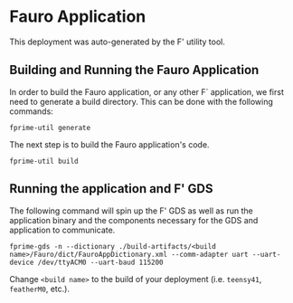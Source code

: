 # Fauro Application

This deployment was auto-generated by the F' utility tool.

## Building and Running the Fauro Application

In order to build the Fauro application, or any other F´ application, we first need to generate a build directory. This can be done with the following commands:

```
fprime-util generate
```

The next step is to build the Fauro application's code.
```
fprime-util build
```

## Running the application and F' GDS

The following command will spin up the F' GDS as well as run the application binary and the components necessary for the GDS and application to communicate.

```
fprime-gds -n --dictionary ./build-artifacts/<build name>/Fauro/dict/FauroAppDictionary.xml --comm-adapter uart --uart-device /dev/ttyACM0 --uart-baud 115200
```

Change `<build name>` to the build of your deployment (i.e. `teensy41`, `featherM0`, etc.).
